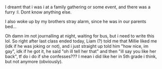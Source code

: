 I dreamt that i was i at a family gathering or some event, and there was a furry :I. Dont know anything else.

I also woke up by my brothers stray alarm, since he was in our parents bed...

Oh damn im not journalling at night, waiting for bus, but i need to write this lol.
So right after last class ended today, Liam (?) told me that Millie liked me (idk if he was joking or not), and i just straight up told him "how nice, im gay", idk if he got it, he said "oh ill tell her that" and then "ill say you like her back", tf do i do if she confesses??? I mean i did like her in 5th grade i think, but not anymore (obviously). 